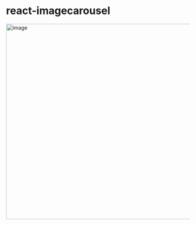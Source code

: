 # react-imagecarousel
<img width="535" alt="image" src="https://user-images.githubusercontent.com/90621630/223037296-0ed36139-c51f-4431-8699-19240d1e2467.png">
